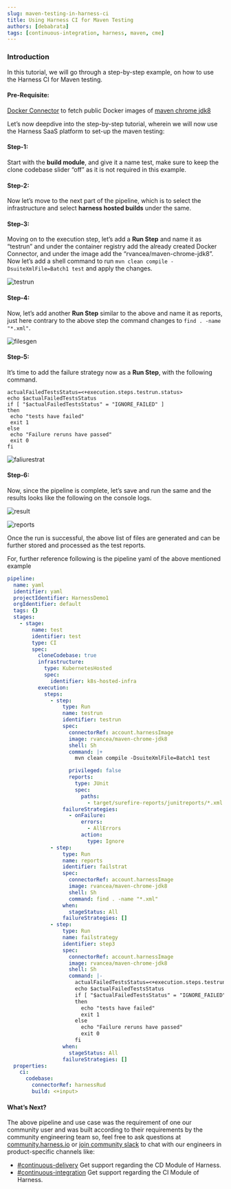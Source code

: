 ```yaml
---
slug: maven-testing-in-harness-ci
title: Using Harness CI for Maven Testing
authors: [debabrata]
tags: [continuous-integration, harness, maven, cme]
---
```


### Introduction

In this tutorial, we will go through a step-by-step example, on how to use the Harness CI for Maven testing. 

#### Pre-Requisite:
[Docker Connector](https://docs.harness.io/article/u9bsd77g5a-docker-registry-connector-settings-reference#docker-connector-settings-reference) to fetch public Docker images of [maven chrome jdk8](https://hub.docker.com/r/rvancea/maven-chrome-jdk8)

Let’s now deepdive into the step-by-step tutorial, wherein we will now use the Harness SaaS platform to set-up the maven testing:

#### Step-1:
Start with the **build module**, and give it a name test, make sure to keep the clone codebase slider “off” as it is not required in this example.

#### Step-2:
Now let’s move to the next part of the pipeline, which is to select the infrastructure and select **harness hosted builds** under the same.

#### Step-3:
Moving on to the execution step, let’s add a **Run Step** and name it as “testrun” and under the container registry add the already created Docker Connector, and under the image add the “rvancea/maven-chrome-jdk8”. Now let’s add a shell command to run `mvn clean compile -DsuiteXmlFile=Batch1 test`  and apply the changes. 

![testrun](website/blog/2022-11-11-maven-testing-in-harness/testrun.png)

#### Step-4:
Now, let’s add another **Run Step** similar to the above and name it as reports, just here contrary to the above step the command changes to `find . -name "*.xml"`.

![filesgen](website/blog/2022-11-11-maven-testing-in-harness/filesgen.png)

#### Step-5:
It’s time to add the failure strategy now as a **Run Step**, with the following command.
```shell
actualFailedTestsStatus=<+execution.steps.testrun.status>
echo $actualFailedTestsStatus
if [ "$actualFailedTestsStatus" = "IGNORE_FAILED" ]
then
 echo "tests have failed"
 exit 1
else
 echo "Failure reruns have passed"
 exit 0
fi
```
![faliurestrat](website/blog/2022-11-11-maven-testing-in-harness/failurestrat.png)

#### Step-6:
Now, since the pipeline is complete, let’s save and run the same and the results looks like the following on the console logs.

![result](website/blog/2022-11-11-maven-testing-in-harness/result.png)

![reports](website/blog/2022-11-11-maven-testing-in-harness/reports.png)

Once the run is successful, the above list of files are generated and can be further stored and processed as the test reports. 

For, further reference following is the pipeline yaml of the above mentioned example

```yaml
pipeline:
  name: yaml
  identifier: yaml
  projectIdentifier: HarnessDemo1
  orgIdentifier: default
  tags: {}
  stages:
    - stage:
        name: test
        identifier: test
        type: CI
        spec:
          cloneCodebase: true
          infrastructure:
            type: KubernetesHosted
            spec:
              identifier: k8s-hosted-infra
          execution:
            steps:
              - step:
                  type: Run
                  name: testrun
                  identifier: testrun
                  spec:
                    connectorRef: account.harnessImage
                    image: rvancea/maven-chrome-jdk8
                    shell: Sh
                    command: |+
                      mvn clean compile -DsuiteXmlFile=Batch1 test

                    privileged: false
                    reports:
                      type: JUnit
                      spec:
                        paths:
                          - target/surefire-reports/junitreports/*.xml
                  failureStrategies:
                    - onFailure:
                        errors:
                          - AllErrors
                        action:
                          type: Ignore
              - step:
                  type: Run
                  name: reports
                  identifier: failstrat
                  spec:
                    connectorRef: account.harnessImage
                    image: rvancea/maven-chrome-jdk8
                    shell: Sh
                    command: find . -name "*.xml"
                  when:
                    stageStatus: All
                  failureStrategies: []
              - step:
                  type: Run
                  name: failstrategy
                  identifier: step3
                  spec:
                    connectorRef: account.harnessImage
                    image: rvancea/maven-chrome-jdk8
                    shell: Sh
                    command: |-
                      actualFailedTestsStatus=<+execution.steps.testrun.status>
                      echo $actualFailedTestsStatus
                      if [ "$actualFailedTestsStatus" = "IGNORE_FAILED" ]
                      then
                        echo "tests have failed"
                        exit 1
                      else 
                        echo "Failure reruns have passed"
                        exit 0
                      fi 
                  when:
                    stageStatus: All
                  failureStrategies: []
  properties:
    ci:
      codebase:
        connectorRef: harnessRud
        build: <+input> 
```
#### What’s Next?
The above pipeline and use case was the requirement of one our community user and was built according to their requirements by the community engineering team so, feel free to ask questions at [community.harness.io](https://community.harness.io/c/harness/7) or  [join community slack](https://join.slack.com/t/harnesscommunity/shared_invite/zt-y4hdqh7p-RVuEQyIl5Hcx4Ck8VCvzBw) to chat with our engineers in product-specific channels like:

- [#continuous-delivery](https://join.slack.com/share/enQtMzkwNjIzMDIxMDEwMy1mYjM2M2FlY2Y3ZWM5ZTRiMGM0MzI1ZTA2YzIxNDYzYjFiODVjZjZlZmE5ZTRmZmZlZjEzYWY1YzU4ODdmNmVj)  Get support regarding the CD Module of Harness.
- [#continuous-integration](https://join.slack.com/share/enQtMzkyMzI1ODcxNzAxMi05MTI2M2VlNmVhZDY4NTlkM2JiODgxNWQ5NzY4NGU4MjE0MDQ1MDhlZTM0ZjA1ZjAyNjc3N2E4YmY2ZTc2YWY0) Get support regarding the CI Module of Harness.